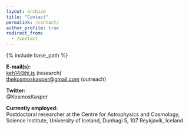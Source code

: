 ```yaml
---
layout: archive
title: "Contact"
permalink: /contact/
author_profile: true
redirect_from:
  - /contact
---
```


{% include base_path %}

**E-mail(s):**  
keh14@hi.is (research)  
thekosmoskasper@gmail.com (outreach)

**Twitter:**  
@KosmosKasper

**Currently employed:**  
Postdoctoral researcher at the Centre for Astrophysics and Cosmology,   
Science Institute, University of Iceland, Dunhagi 5, 107 Reykjavík, Iceland
